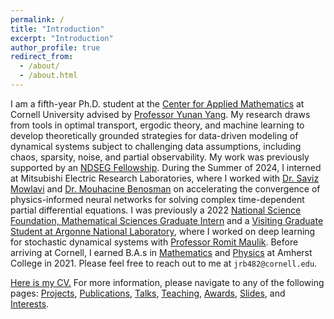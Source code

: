 ```yaml
---
permalink: /
title: "Introduction"
excerpt: "Introduction"
author_profile: true
redirect_from: 
  - /about/
  - /about.html
---
```


I am a fifth-year Ph.D. student at the [Center for Applied Mathematics](https://www.cam.cornell.edu/cam) at Cornell University advised by [Professor Yunan Yang](https://as.cornell.edu/people/yunan-yang). My research draws from tools in optimal transport, ergodic theory, and machine learning to develop theoretically grounded strategies for data-driven modeling of dynamical systems subject to challenging data assumptions, including chaos, sparsity, noise, and partial observability. My work was previously supported by an [NDSEG Fellowship](https://ndseg.sysplus.com/). During the Summer of 2024, I interned at Mitsubishi Electric Research Laboratories, where I worked with [Dr. Saviz Mowlavi](https://www.merl.com/people/mowlavi) and [Dr. Mouhacine Benosman](https://scholar.google.com/citations?user=cs7AJxcAAAAJ&hl=en) on accelerating the convergence of physics-informed neural networks for solving complex time-dependent partial differential equations. I was previously a 2022 [National Science Foundation, Mathematical Sciences Graduate Intern](https://new.nsf.gov/funding/opportunities/nsf-mathematical-sciences-graduate-internship) and a [Visiting Graduate Student at Argonne National Laboratory](https://www.anl.gov/education/visiting-student-program-for-graduate-students), where I worked on deep learning for stochastic dynamical systems with [Professor Romit Maulik](https://ist.psu.edu/directory/rmm7011). Before arriving at Cornell, I earned B.A.s in [Mathematics](https://www.amherst.edu/academiclife/departments/mathematics-statistics) and [Physics](https://www.amherst.edu/academiclife/departments/physics) at Amherst College in 2021. Please feel free to reach out to me at ```jrb482@cornell.edu```. 

[Here is my CV.](https://drive.google.com/file/d/1INOp27jV7Woiquf3FH58vAf-sA_st8L1/view?usp=sharing) For more information, please navigate to any of the following pages: [Projects](https://jrbotvinick.github.io/projects/), [Publications](https://jrbotvinick.github.io/publications/), [Talks](https://jrbotvinick.github.io/talks/), [Teaching](https://jrbotvinick.github.io/teaching/), [Awards](https://jrbotvinick.github.io/awards/), [Slides](https://jrbotvinick.github.io/slides/), and [Interests](https://jrbotvinick.github.io/interests/). 


